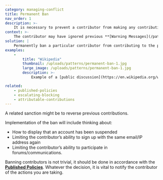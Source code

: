 ```yaml
---
category: managing-conflict
title: Permanent Ban
nav_order: 1
description: >-
    It is necessary to prevent a contributor from making any contributions to the entire database
context: >-
    The contributor may have ignored previous **[Warning Messages](/patterns/managing-conflict/warning-messages)** and blocks; or the nature of the issue may be serious enough to implement the ban immediately, following the guidance in the project’s **[Published Policies](/patterns/project-governance/published-policies)**.
solution: |
    Permanently ban a particular contributor from contributing to the project.
examples:
    -
        title: "Wikipedia"
        thumbnail: /uploads/patterns/permanent-ban-1.jpg
        large_image: /uploads/patterns/permanent-ban-1.jpg
        description: >-
            Example of a [public discussion](https://en.wikipedia.org/w/index.php?title=Wikipedia:Administrators%27_noticeboard/Incidents) which resulted in a permanent ban

related:
    - published-policies
    - escalating-blocking
    - attributable-contributions
---
```


A related sanction might be to reverse previous contributions.

Implementation of the ban will include thinking about:

* How to display that an account has been suspended
* Limiting the contributor’s ability to sign up with the same email/IP address again
* Limiting the contributor’s ability to participate in forums/communications.

Banning contributors is not trivial, it should be done in accordance with the **[Published Policies](/patterns/project-governance/published-policies)**.  Whatever the decision, it is vital to notify the contributor of the actions you are taking.
